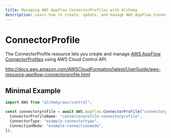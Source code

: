 ```yaml
---
title: Managing AWS AppFlow ConnectorProfiles with Alchemy
description: Learn how to create, update, and manage AWS AppFlow ConnectorProfiles using Alchemy Cloud Control.
---
```


# ConnectorProfile

The ConnectorProfile resource lets you create and manage [AWS AppFlow ConnectorProfiles](https://docs.aws.amazon.com/appflow/latest/userguide/) using AWS Cloud Control API.

http://docs.aws.amazon.com/AWSCloudFormation/latest/UserGuide/aws-resource-appflow-connectorprofile.html

## Minimal Example

```ts
import AWS from "alchemy/aws/control";

const connectorprofile = await AWS.AppFlow.ConnectorProfile("connectorprofile-example", {
  ConnectorProfileName: "connectorprofile-connectorprofile",
  ConnectorType: "example-connectortype",
  ConnectionMode: "example-connectionmode",
});
```

